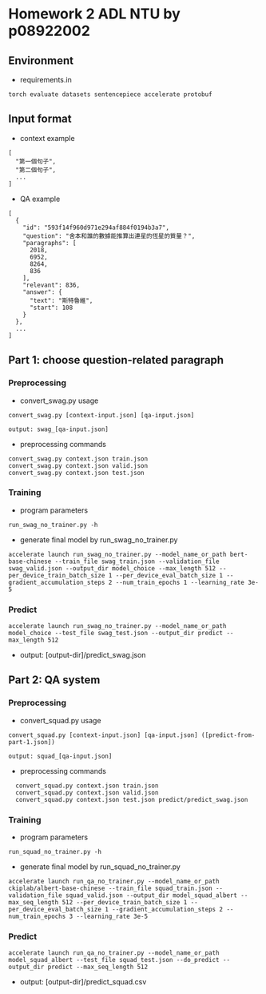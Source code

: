 # Homework 2 ADL NTU by p08922002

## Environment
- requirements.in
```
torch evaluate datasets sentencepiece accelerate protobuf
```

## Input format
- context example
```
[
  "第一個句子", 
  "第二個句子",
  ...
]
```
- QA example
```
[
  {
    "id": "593f14f960d971e294af884f0194b3a7",
    "question": "舍本和誰的數據能推算出連星的恆星的質量？",
    "paragraphs": [
      2018,
      6952,
      8264,
      836
    ],
    "relevant": 836,
    "answer": {
      "text": "斯特魯維",
      "start": 108
    }
  },
  ...
]
```

## Part 1: choose question-related paragraph
### Preprocessing
- convert_swag.py usage
```
convert_swag.py [context-input.json] [qa-input.json]

output: swag_[qa-input.json]
``` 
- preprocessing commands
```shell
convert_swag.py context.json train.json
convert_swag.py context.json valid.json
convert_swag.py context.json test.json
```
### Training
- program parameters
```shell
run_swag_no_trainer.py -h
```
- generate final model by run_swag_no_trainer.py
```shell
accelerate launch run_swag_no_trainer.py --model_name_or_path bert-base-chinese --train_file swag_train.json --validation_file swag_valid.json --output_dir model_choice --max_length 512 --per_device_train_batch_size 1 --per_device_eval_batch_size 1 --gradient_accumulation_steps 2 --num_train_epochs 1 --learning_rate 3e-5
```
### Predict
```shell
accelerate launch run_swag_no_trainer.py --model_name_or_path model_choice --test_file swag_test.json --output_dir predict --max_length 512
```
- output: \[output-dir\]/predict_swag.json



## Part 2: QA system
### Preprocessing
- convert_squad.py usage
```
convert_squad.py [context-input.json] [qa-input.json] ([predict-from-part-1.json])

output: squad_[qa-input.json]
```
- preprocessing commands
```
  convert_squad.py context.json train.json
  convert_squad.py context.json valid.json
  convert_squad.py context.json test.json predict/predict_swag.json
``` 
### Training
- program parameters
```shell
run_squad_no_trainer.py -h
```
- generate final model by run_squad_no_trainer.py
```shell
accelerate launch run_qa_no_trainer.py --model_name_or_path ckiplab/albert-base-chinese --train_file squad_train.json --validation_file squad_valid.json --output_dir model_squad_albert --max_seq_length 512 --per_device_train_batch_size 1 --per_device_eval_batch_size 1 --gradient_accumulation_steps 2 --num_train_epochs 3 --learning_rate 3e-5
```
### Predict
```shell
accelerate launch run_qa_no_trainer.py --model_name_or_path model_squad_albert --test_file squad_test.json --do_predict --output_dir predict --max_seq_length 512
```
- output: \[output-dir\]/predict_squad.csv
